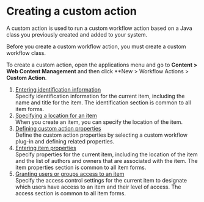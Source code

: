 # Creating a custom action


A custom action is used to run a custom workflow action based on a Java class you previously created and added to your system.

Before you create a custom workflow action, you must create a custom workflow class.

To create a custom action, open the applications menu and go to **Content > Web Content Management** and then click **New > Workflow Actions > **Custom Action**.

1.  [Entering identification information](../wcm_dev_items_id.md)  
Specify identification information for the current item, including the name and title for the item. The identification section is common to all item forms.
2.  [Specifying a location for an item](../wcm_dev_items_location.md)  
When you create an item, you can specify the location of the item.
3.  [Defining custom action properties](wcm_dev_workflows_creating_action_custom_props.md)  
Define the custom action properties by selecting a custom workflow plug-in and defining related properties.
4.  [Entering item properties](../wcm_dev_items_props.md)  
Specify properties for the current item, including the location of the item and the list of authors and owners that are associated with the item. The item properties section is common to all item forms.
5.  [Granting users or groups access to an item](../wcm_dev_items_access.md)  
Specify the access control settings for the current item to designate which users have access to an item and their level of access. The access section is common to all item forms.

